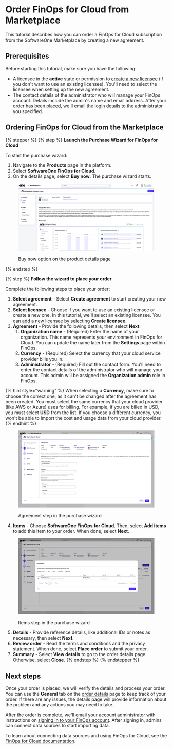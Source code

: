 # Order FinOps for Cloud from Marketplace

This tutorial describes how you can order a FinOps for Cloud subscription from the SoftwareOne Marketplace by creating a new agreement.&#x20;

## Prerequisites <a href="#howtoorderamicrosoft365subscriptionforanexistingmicrosofttenant-prerequisites" id="howtoorderamicrosoft365subscriptionforanexistingmicrosofttenant-prerequisites"></a>

Before starting this tutorial, make sure you have the following:

* A licensee in the **active** state or permission to [create a new licensee](https://docs.platform.softwareone.com/modules-and-features/settings/licensees/create-licensees) (if you don't want to use an existing licensee). You'll need to select the licensee when setting up the new agreement.
* The contact details of the administrator who will manage your FinOps account. Details include the admin's name and email address. After your order has been placed, we'll email the login details to the administrator you specified.&#x20;

## Ordering FinOps for Cloud from the Marketplace

{% stepper %}
{% step %}
**Launch the Purchase Wizard for FinOps for Cloud**

To start the purchase wizard:

1. Navigate to the **Products** page in the platform.
2. Select **SoftwareOne FinOps for Cloud**.&#x20;
3. On the details page, select **Buy now**. The purchase wizard starts.

<div data-with-frame="true"><figure><img src="../../.gitbook/assets/image (10).png" alt=""><figcaption><p>Buy now option on the product details page</p></figcaption></figure></div>
{% endstep %}

{% step %}
**Follow the wizard to place your order**

Complete the following steps to place your order:

1. **Select agreement** - Select **Create agreement** to start creating your new agreement.
2. **Select licensee** - Choose if you want to use an existing licensee or create a new one. In this tutorial, we'll select an existing licensee. You can [add a new licensee](../../modules-and-features/settings/licensees/create-licensees.md) by selecting **Create licensee**.
3. **Agreement** - Provide the following details, then select **Next**:
   1. **Organization name** - (Required) Enter the name of your organization. This name represents your environment in FinOps for Cloud. You can update the name later from the **Settings** page within FinOps.&#x20;
   2. **Currency** - (Required) Select the currency that your cloud service provider bills you in.&#x20;
   3. **Administrator** - (Required) Fill out the contact form. You'll need to enter the contact details of the administrator who will manage your account. This admin will be assigned the **Organization admin** role in FinOps.

{% hint style="warning" %}
When selecting a **Currency**, make sure to choose the correct one, as it can't be changed after the agreement has been created. You must select the same currency that your cloud provider (like AWS or Azure) uses for billing. For example, if you are billed in USD, you must select **USD** from the list. If you choose a different currency, you won't be able to import the cost and usage data from your cloud provider.
{% endhint %}

<div data-with-frame="true"><figure><img src="../../.gitbook/assets/FFC_parameters.png" alt=""><figcaption><p>Agreement step in the purchase wizard</p></figcaption></figure></div>

4. **Items** - Choose **SoftwareOne FinOps for Cloud**. Then, select **Add items** to add this item to your order. When done, select **Next**.

<div data-with-frame="true"><figure><img src="../../.gitbook/assets/FFC_items.png" alt=""><figcaption><p>Items step in the purchase wizard</p></figcaption></figure></div>

5. **Details** - Provide reference details, like additional IDs or notes as necessary, then select **Next**.
6. **Review order** - Read the terms and conditions and the privacy statement. When done, select **Place order** to submit your order.
7. **Summary** - Select **View details** to go to the order details page. Otherwise, select **Close**.
{% endstep %}
{% endstepper %}

## Next steps

Once your order is placed, we will verify the details and process your order. You can use the **General** tab on the [order details](../../modules-and-features/marketplace/orders/#subscription-details) page to keep track of your order. If there are any issues, the details page will provide information about the problem and any actions you may need to take.

After the order is complete, we'll email your account administrator with instructions on [signing in to your FinOps account](https://portal.finops.softwareone.com/). After signing in, admins can connect data sources to start importing data.&#x20;

To learn about connecting data sources and using FinOps for Cloud, see the [FinOps for Cloud documentation](https://docs.finops.softwareone.com/).
